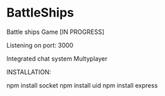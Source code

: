 # BattleShips
 Battle ships Game [IN PROGRESS] 
 
 Listening on port: 3000
 
 Integrated chat system
 Multyplayer
 
 
 
 INSTALLATION:
 
 npm install socket
 npm install uid
 npm install express
